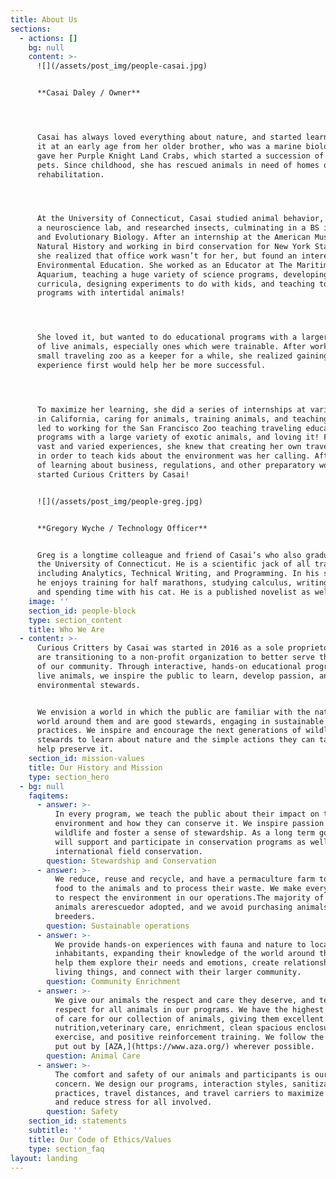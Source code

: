 ```yaml
---
title: About Us
sections:
  - actions: []
    bg: null
    content: >-
      ![](/assets/post_img/people-casai.jpg)


      **Casai Daley / Owner**




      Casai has always loved everything about nature, and started learning about
      it at an early age from her older brother, who was a marine biologist. He
      gave her Purple Knight Land Crabs, which started a succession of numerous
      pets. Since childhood, she has rescued animals in need of homes or
      rehabilitation.




      At the University of Connecticut, Casai studied animal behavior, worked in
      a neuroscience lab, and researched insects, culminating in a BS in Ecology
      and Evolutionary Biology. After an internship at the American Museum of
      Natural History and working in bird conservation for New York State Parks,
      she realized that office work wasn’t for her, but found an interest in
      Environmental Education. She worked as an Educator at The Maritime
      Aquarium, teaching a huge variety of science programs, developing
      curricula, designing experiments to do with kids, and teaching touch tank
      programs with intertidal animals!




      She loved it, but wanted to do educational programs with a larger variety
      of live animals, especially ones which were trainable. After working for a
      small traveling zoo as a keeper for a while, she realized gaining more
      experience first would help her be more successful.




      To maximize her learning, she did a series of internships at various zoos
      in California, caring for animals, training animals, and teaching. This
      led to working for the San Francisco Zoo teaching traveling educational
      programs with a large variety of exotic animals, and loving it! From those
      vast and varied experiences, she knew that creating her own traveling zoo
      in order to teach kids about the environment was her calling. After years
      of learning about business, regulations, and other preparatory work, she
      started Curious Critters by Casai!


      ![](/assets/post_img/people-greg.jpg)


      **Gregory Wyche / Technology Officer**


      Greg is a longtime colleague and friend of Casai’s who also graduated from
      the University of Connecticut. He is a scientific jack of all trades,
      including Analytics, Technical Writing, and Programming. In his spare time
      he enjoys training for half marathons, studying calculus, writing fiction,
      and spending time with his cat. He is a published novelist as well!
    image: ''
    section_id: people-block
    type: section_content
    title: Who We Are
  - content: >-
      Curious Critters by Casai was started in 2016 as a sole proprietorship. We
      are transitioning to a non-profit organization to better serve the needs
      of our community. Through interactive, hands-on educational programs with
      live animals, we inspire the public to learn, develop passion, and act as
      environmental stewards.


      We envision a world in which the public are familiar with the natural
      world around them and are good stewards, engaging in sustainable
      practices. We inspire and encourage the next generations of wildlife
      stewards to learn about nature and the simple actions they can take to
      help preserve it.
    section_id: mission-values
    title: Our History and Mission
    type: section_hero
  - bg: null
    faqitems:
      - answer: >-
          In every program, we teach the public about their impact on the
          environment and how they can conserve it. We inspire passion for
          wildlife and foster a sense of stewardship. As a long term goal, we
          will support and participate in conservation programs as well as
          international field conservation.
        question: Stewardship and Conservation
      - answer: >-
          We reduce, reuse and recycle, and have a permaculture farm to supply
          food to the animals and to process their waste. We make every effort
          to respect the environment in our operations.The majority of our
          animals arerescuedor adopted, and we avoid purchasing animals from
          breeders.
        question: Sustainable operations
      - answer: >-
          We provide hands-on experiences with fauna and nature to local
          inhabitants, expanding their knowledge of the world around them. We
          help them explore their needs and emotions, create relationships with
          living things, and connect with their larger community.
        question: Community Enrichment
      - answer: >-
          We give our animals the respect and care they deserve, and teach
          respect for all animals in our programs. We have the highest standards
          of care for our collection of animals, giving them excellent
          nutrition,veterinary care, enrichment, clean spacious enclosures,
          exercise, and positive reinforcement training. We follow the policies
          put out by [AZA,](https://www.aza.org/) wherever possible.
        question: Animal Care
      - answer: >-
          The comfort and safety of our animals and participants is our utmost
          concern. We design our programs, interaction styles, sanitization
          practices, travel distances, and travel carriers to maximize safety
          and reduce stress for all involved.
        question: Safety
    section_id: statements
    subtitle: ''
    title: Our Code of Ethics/Values
    type: section_faq
layout: landing
---
```



